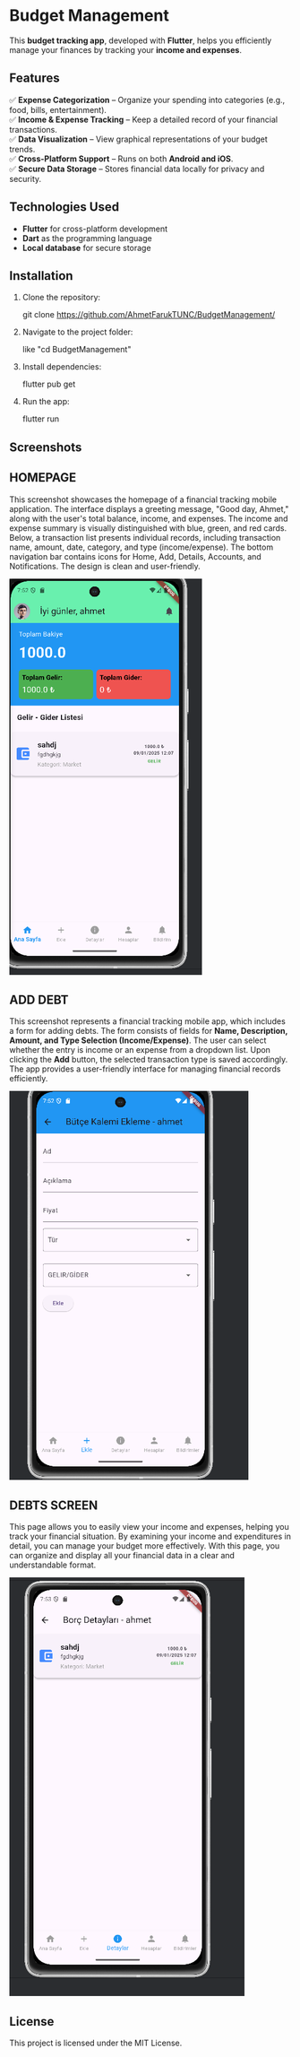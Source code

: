 # **Budget Management**  

This **budget tracking app**, developed with **Flutter**, helps you efficiently manage your finances by tracking your **income and expenses**.  

## **Features**  
✅ **Expense Categorization** – Organize your spending into categories (e.g., food, bills, entertainment).  
✅ **Income & Expense Tracking** – Keep a detailed record of your financial transactions.  
✅ **Data Visualization** – View graphical representations of your budget trends.  
✅ **Cross-Platform Support** – Runs on both **Android and iOS**.  
✅ **Secure Data Storage** – Stores financial data locally for privacy and security.  

## **Technologies Used**  
- **Flutter** for cross-platform development  
- **Dart** as the programming language  
- **Local database** for secure storage  

## **Installation**  
1. Clone the repository:  
   
   git clone https://github.com/AhmetFarukTUNC/BudgetManagement/
    
2. Navigate to the project folder:  
   
   like "cd BudgetManagement"
     
3. Install dependencies:  
   
   flutter pub get
     
5. Run the app:  
   
   flutter run
     

## **Screenshots**

## **HOMEPAGE**

This screenshot showcases the homepage of a financial tracking mobile application. The interface displays a greeting message, "Good day, Ahmet," along with the user's total balance, income, and expenses. The income and expense summary is visually distinguished with blue, green, and red cards. Below, a transaction list presents individual records, including transaction name, amount, date, category, and type (income/expense). The bottom navigation bar contains icons for Home, Add, Details, Accounts, and Notifications. The design is clean and user-friendly.

![HOMEPAGE](butce/images/anasayfa.png)

## **ADD DEBT**
 
This screenshot represents a financial tracking mobile app, which includes a form for adding debts. The form consists of fields for **Name, Description, Amount, and Type Selection (Income/Expense)**. The user can select whether the entry is income or an expense from a dropdown list. Upon clicking the **Add** button, the selected transaction type is saved accordingly. The app provides a user-friendly interface for managing financial records efficiently.

![ADDDEBT](butce/images/borcekle.png)

## **DEBTS SCREEN**
 
This page allows you to easily view your income and expenses, helping you track your financial situation. By examining your income and expenditures in detail, you can manage your budget more effectively. With this page, you can organize and display all your financial data in a clear and understandable format.

![ADDDEBT](butce/images/borclar.png)




## **License**  
This project is licensed under the MIT License.

